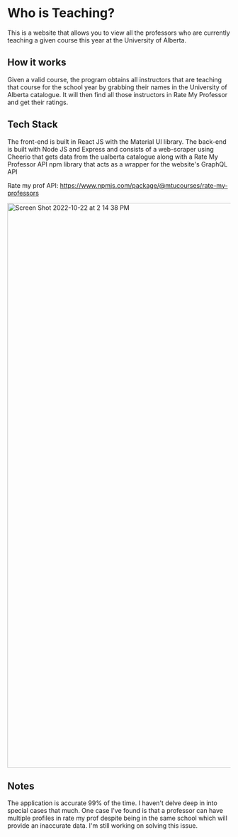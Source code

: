 # Who is Teaching?

This is a website that allows you to view all the professors who are currently teaching a given course this year at the University of Alberta.

## How it works

Given a valid course, the program obtains all instructors that are teaching that course for the school year by grabbing their names in the University of Alberta catalogue. It will then find all those instructors in Rate My Professor and get their ratings.

## Tech Stack

The front-end is built in React JS with the Material UI library. The back-end is built with Node JS and Express and consists of a web-scraper using Cheerio that gets data from the ualberta catalogue
along with a Rate My Professor API npm library that acts as a wrapper for the website's GraphQL API

Rate my prof API: https://www.npmjs.com/package/@mtucourses/rate-my-professors

<img width="1275" alt="Screen Shot 2022-10-22 at 2 14 38 PM" src="https://user-images.githubusercontent.com/78581216/197360724-f7391845-a5c9-4fc1-908f-7b9ab2d66465.png">


## Notes
The application is accurate 99% of the time. I haven't delve deep in into special cases that much. One case I've found is that a professor can have multiple profiles in rate my prof despite being in the same school which will provide an inaccurate data. I'm still working on solving this issue.
